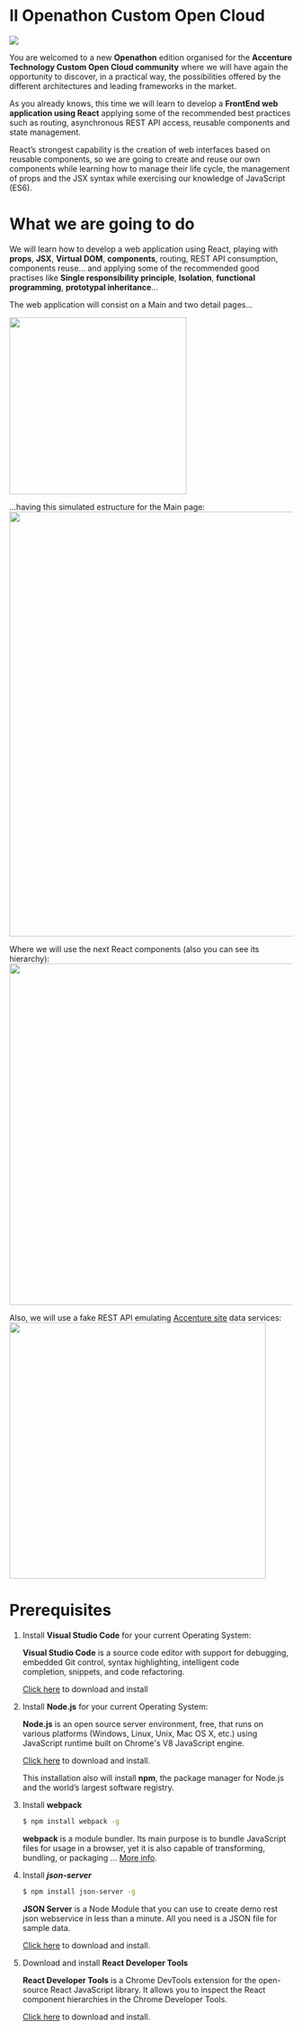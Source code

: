 # II Openathon Custom Open Cloud

<img src="https://github.com/Albarian/openathonFY19/blob/master/resources/images/IIopenathon_customopencloud.png">

You are welcomed to a new **Openathon** edition organised for the **Accenture Technology Custom Open Cloud community** where we will have again the opportunity to discover, in a practical way, the possibilities offered by the different architectures and leading frameworks in the market.

As you already knows, this time we will learn to develop a **FrontEnd web application using React** applying some of the recommended best practices such as routing, asynchronous REST API access, reusable components and state management.

React’s strongest capability is the creation of web interfaces based on reusable components, so we are going to create and reuse our own components while learning how to manage their life cycle, the management of props and the JSX syntax while exercising our knowledge of JavaScript (ES6).



# What we are going to do
We will learn how to develop a web application using React, playing with **props**, **JSX**, **Virtual DOM**, **components**, routing, REST API consumption, components reuse… and applying some of the recommended good practises like **Single responsibility principle**, **Isolation**, **functional programming**, **prototypal inheritance**…

The web application will consist on a Main and two detail pages...

<img src="https://github.com/Albarian/openathonFY19/raw/master/resources/images/web%20map.png" width="315">

...having this simulated estructure for the Main page:
<img src="https://github.com/Albarian/openathonFY19/raw/master/resources/images/main%20page%20mockup.png" width="756">

Where we will use the next React components (also you can see its hierarchy):
<img src="https://github.com/Albarian/openathonFY19/raw/master/resources/images/components%20use.png" width="608">

Also, we will use a fake REST API emulating [Accenture site](https://www.accenture.com/us-en/company) data services:
<img src="https://github.com/Albarian/openathonFY19/raw/master/resources/images/components%20and%20API.png" width="456">




# Prerequisites

1. Install **Visual Studio Code** for your current Operating System: 

    **Visual Studio Code** is a source code editor with support for debugging, embedded Git control, syntax highlighting, intelligent code completion, snippets, and code refactoring.
    
    [Click here](https://code.visualstudio.com/) to download and install

2. Install **Node.js** for your current Operating System: 

    **Node.js** is an open source server environment, free, that runs on various platforms (Windows, Linux, Unix, Mac OS X, etc.)  using JavaScript runtime built on Chrome's V8 JavaScript engine.
    
    [Click here](https://nodejs.org/en/download/) to download and install.

    This installation also will install **npm**, the package manager for Node.js and the world’s largest software registry. 

3. Install **webpack**
    ```sh
    $ npm install webpack -g
    ```
    
    **webpack** is a module bundler. Its main purpose is to bundle JavaScript files for usage in a browser, yet it is also capable of transforming, bundling, or packaging ... [More info](https://webpack.js.org/).

4. Install ***json-server***
    
    ```sh
    $ npm install json-server -g
    ```

    **JSON Server** is a Node Module that you can use to create demo rest json webservice in less than a minute. All you need is a JSON file for sample data. 
    
    [Click here](https://github.com/typicode/json-server) to download and install.

5. Download and install **React Developer Tools**

    **React Developer Tools** is a Chrome DevTools extension for the open-source React JavaScript library. It allows you to inspect the React component hierarchies in the Chrome Developer Tools.

    [Click here](https://chrome.google.com/webstore/detail/react-developer-tools/fmkadmapgofadopljbjfkapdkoienihi) to download and install.

